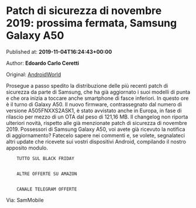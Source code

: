 
# Patch di sicurezza di novembre 2019: prossima fermata, Samsung Galaxy A50

Published at: **2019-11-04T16:24:43+00:00**

Author: **Edoardo Carlo Ceretti**

Original: [AndroidWorld](https://www.androidworld.it/2019/11/04/galaxy-a50-patch-novembre-2019-678052/)

Prosegue a passo spedito la distribuzione delle più recenti patch di sicurezza da parte di Samsung, che ha già aggiornato i suoi modelli di punta e che ora inizia a toccare anche smartphone di fasce inferiori. In questo ore è il turno di Galaxy A50.
Il nuovo firmware, contrassegnato dal numero di versione A505FNXXS2ASK1, è stato avvistato anche in Europa, in fase di rilascio per mezzo di un OTA dal peso di 121,16 MB. Il changelog non riporta ulteriori novità, rispetto alle già menzionate patch di sicurezza di novembre 2019.
Possessori di Samsung Galaxy A50, voi avete già ricevuto la notifica di aggiornamento? Fatecelo sapere nei commenti e, se volete, segnalateci altri update che ricevete sui vostri dispositivi Android, compilando il nostro apposito modulo.

        TUTTO SUL BLACK FRIDAY
      

        ALTRE OFFERTE SU AMAZON
      

        CANALE TELEGRAM OFFERTE
      
Via: SamMobile
